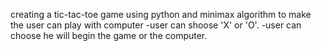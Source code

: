 creating a tic-tac-toe game using python and minimax algorithm to make the user can play with computer
-user can shoose 'X' or 'O'.
-user can choose he will begin the game or the computer.
